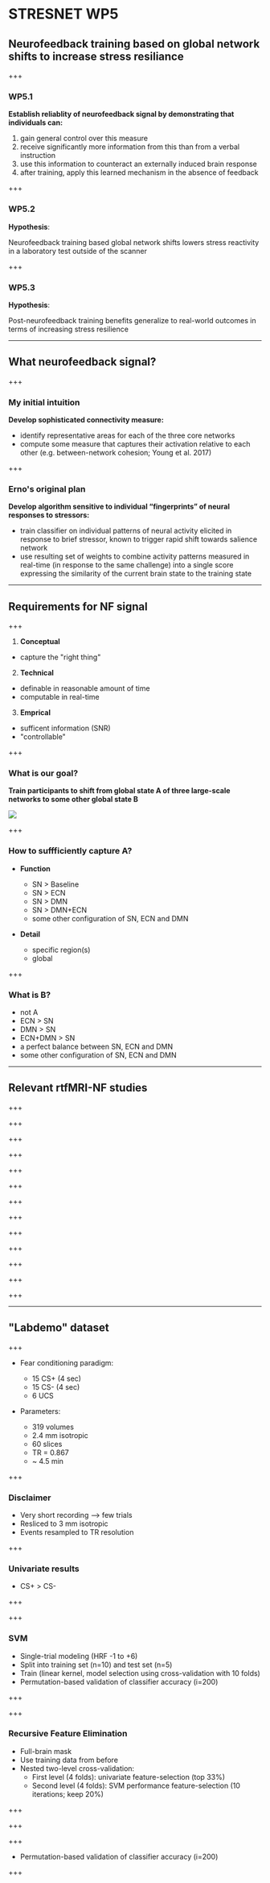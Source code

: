 # STRESNET WP5

## Neurofeedback training based on global network shifts to increase stress resiliance

+++

### WP5.1

**Establish reliablity of neurofeedback signal by demonstrating that individuals can:**
  1. gain general control over this measure
  2. receive significantly more information from this than from a verbal instruction
  3. use this information to counteract an externally induced brain response
  4. after training, apply this learned mechanism in the absence of feedback

+++

### WP5.2

**Hypothesis**:

Neurofeedback training based global network shifts lowers stress reactivity in a laboratory test outside of the scanner

+++

### WP5.3

**Hypothesis**:

Post-neurofeedback training benefits generalize to real-world outcomes in terms of increasing stress resilience

---

## What neurofeedback signal?

+++

### My initial intuition
**Develop sophisticated connectivity measure:**
  - identify representative areas for each of the three core networks
  - compute some measure that captures their activation relative to each other (e.g. between-network cohesion; Young et al. 2017)

+++

### Erno's original plan
**Develop algorithm  sensitive  to  individual  “fingerprints”  of  neural  responses  to  stressors:**
  - train classifier on individual patterns of neural activity elicited in response to brief stressor, known to trigger rapid shift towards salience network
  - use resulting set of weights to combine activity patterns measured in real-time (in response to the same challenge) into a single score expressing the similarity of the current brain state to the training state


---

## Requirements for NF signal

+++

1. **Conceptual**
  - capture the "right thing"

2. **Technical**
  - definable in reasonable amount of time
  - computable in real-time

3. **Emprical**
  - sufficent information (SNR)
  - "controllable"

+++

### What is our goal?

**Train participants to shift from global state A of three large-scale networks to some other global state B**

![](assets/global_shifts.png)

+++

### How to suffficiently capture A?

- **Function**
  - SN > Baseline
  - SN > ECN
  - SN > DMN
  - SN > DMN+ECN
  - some other configuration of SN, ECN and DMN

- **Detail**
  - specific region(s)
  - global

+++

### What is B?

- not A
- ECN > SN
- DMN > SN
- ECN+DMN > SN
- a perfect balance between SN, ECN and DMN
- some other configuration of SN, ECN and DMN


---


## Relevant rtfMRI-NF studies

+++
<!-- .slide: data-background-image="assets/CAN_NF_Studies.png" data-background-size="contain" -->

+++
<!-- .slide: rata-background-image="assets/Hamilton_2016.png" data-background-size="55% 90%" -->

+++
<!-- .slide: data-background-image="assets/Veit_2012.png" data-background-size="contain" -->

+++
<!-- .slide: data-background-image="assets/Paret_2016.png" data-background-size="contain" -->

+++
<!-- .slide: data-background-image="assets/Nicholson_2017.png" data-background-size="57% 100%" -->

+++
<!-- .slide: data-background-image="assets/Scheinost_2013.png" data-background-size="55% 55%" -->

+++
<!-- .slide: data-background-image="assets/Sarkheil_2015.png" data-background-size="55% 45%" -->

+++
<!-- .slide: data-background-image="assets/Kadosh_2017.png" data-background-size="55% 90%" -->

+++
<!-- .slide: data-background-image="assets/Zhang_2015.png" data-background-size="55% 80%" -->

+++
<!-- .slide: data-background-image="assets/Zilverstand_2015.png" data-background-size="55% 90%" -->

+++
<!-- .slide: data-background-image="assets/Koush_2017.png" data-background-size="55% 90%" -->

+++
<!-- .slide: data-background-image="assets/Moll_2014.png" data-background-size="70% 100%" -->

+++
<!-- .slide: data-background-image="assets/Li_2016.png" data-background-size="55% 100%" -->


---


## "Labdemo" dataset

+++

- Fear conditioning paradigm:
  - 15 CS+ (4 sec)
  - 15 CS- (4 sec)
  - 6 UCS

- Parameters:
  - 319 volumes
  - 2.4 mm isotropic
  - 60 slices
  - TR = 0.867
  - ~ 4.5 min

+++

### Disclaimer

- Very short recording --> few trials
- Resliced to 3 mm isotropic
- Events resampled to TR resolution

+++

### Univariate results

- CS+ > CS-

+++

<!-- .slide: data-background-image="assets/labdemo_univariate.png" data-background-size="auto 90%" -->

+++

### SVM

- Single-trial modeling (HRF -1 to +6)
- Split into training set (n=10) and test set (n=5)
- Train (linear kernel, model selection using cross-validation with 10 folds)
- Permutation-based validation of classifier accuracy (i=200)

+++

<!-- .slide: data-background-image="assets/labdemo_svm.png" data-background-size="auto 90%" -->

+++

### Recursive Feature Elimination

- Full-brain mask
- Use training data from before
- Nested two-level cross-validation:
  - First level (4 folds): univariate feature-selection (top 33%)
  - Second level (4 folds): SVM performance feature-selection (10 iterations; keep 20%)

+++

<!-- .slide: data-background-image="assets/labdemo_rfe_generalization.png" data-background-size="auto 90%" -->

+++

<!-- .slide: data-background-image="assets/labdemo_rfe.png" data-background-size="auto 90%" -->

+++

- Permutation-based validation of classifier accuracy (i=200)

+++

<!-- .slide: data-background-image="assets/labdemo_rfe_svm.png" data-background-size="auto 90%" -->
